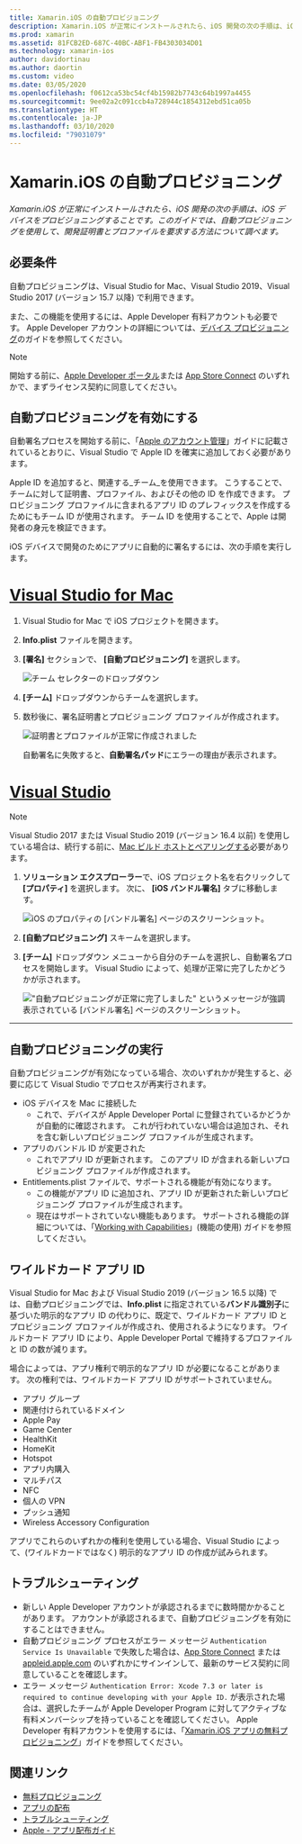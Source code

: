 ```yaml
---
title: Xamarin.iOS の自動プロビジョニング
description: Xamarin.iOS が正常にインストールされたら、iOS 開発の次の手順は、iOS デバイスをプロビジョニングすることです。 このガイドでは、自動署名を使用して、開発証明書とプロファイルを要求する方法について説明します。
ms.prod: xamarin
ms.assetid: 81FCB2ED-687C-40BC-ABF1-FB4303034D01
ms.technology: xamarin-ios
author: davidortinau
ms.author: daortin
ms.custom: video
ms.date: 03/05/2020
ms.openlocfilehash: f0612ca53bc54cf4b15982b7743c64b1997a4455
ms.sourcegitcommit: 9ee02a2c091ccb4a728944c1854312ebd51ca05b
ms.translationtype: HT
ms.contentlocale: ja-JP
ms.lasthandoff: 03/10/2020
ms.locfileid: "79031079"
---
```

# <a name="automatic-provisioning-for-xamarinios"></a>Xamarin.iOS の自動プロビジョニング

_Xamarin.iOS が正常にインストールされたら、iOS 開発の次の手順は、iOS デバイスをプロビジョニングすることです。このガイドでは、自動プロビジョニングを使用して、開発証明書とプロファイルを要求する方法について調べます。_

## <a name="requirements"></a>必要条件

自動プロビジョニングは、Visual Studio for Mac、Visual Studio 2019、Visual Studio 2017 (バージョン 15.7 以降) で利用できます。 

また、この機能を使用するには、Apple Developer 有料アカウントも必要です。 Apple Developer アカウントの詳細については、[デバイス プロビジョニング](~/ios/get-started/installation/device-provisioning/index.md)のガイドを参照してください。

> [!NOTE]
> 開始する前に、[Apple Developer ポータル](https://developer.apple.com/account/)または [App Store Connect](https://appstoreconnect.apple.com/) のいずれかで、まずライセンス契約に同意してください。


## <a name="enable-automatic-provisioning"></a>自動プロビジョニングを有効にする

自動署名プロセスを開始する前に、「[Apple のアカウント管理](~/cross-platform/macios/apple-account-management.md)」ガイドに記載されているとおりに、Visual Studio で Apple ID を確実に追加しておく必要があります。 

Apple ID を追加すると、関連する_チーム_を使用できます。 こうすることで、チームに対して証明書、プロファイル、およびその他の ID を作成できます。 プロビジョニング プロファイルに含まれるアプリ ID のプレフィックスを作成するためにもチーム ID が使用されます。 チーム ID を使用することで、Apple は開発者の身元を検証できます。

iOS デバイスで開発のためにアプリに自動的に署名するには、次の手順を実行します。

# <a name="visual-studio-for-mac"></a>[Visual Studio for Mac](#tab/macos)

1. Visual Studio for Mac で iOS プロジェクトを開きます。

2. **Info.plist** ファイルを開きます。

3. **[署名]** セクションで、 **[自動プロビジョニング]** を選択します。

    ![チーム セレクターのドロップダウン](automatic-provisioning-images/image2.png)

4. **[チーム]** ドロップダウンからチームを選択します。

5. 数秒後に、署名証明書とプロビジョニング プロファイルが作成されます。

    ![証明書とプロファイルが正常に作成されました](automatic-provisioning-images/image5.png)

    自動署名に失敗すると、**自動署名パッド**にエラーの理由が表示されます。

# <a name="visual-studio"></a>[Visual Studio](#tab/windows)

> [!NOTE]
> Visual Studio 2017 または Visual Studio 2019 (バージョン 16.4 以前) を使用している場合は、続行する前に、[Mac ビルド ホストとペアリングする](~/ios/get-started/installation/windows/connecting-to-mac/index.md)必要があります。

1. **ソリューション エクスプローラー**で、iOS プロジェクト名を右クリックして **[プロパティ]** を選択します。 次に、 **[iOS バンドル署名]** タブに移動します。

    ![iOS のプロパティの [バンドル署名] ページのスクリーンショット。](automatic-provisioning-images/bundle-signing-win.png)

2. **[自動プロビジョニング]** スキームを選択します。

3. **[チーム]** ドロップダウン メニューから自分のチームを選択し、自動署名プロセスを開始します。 Visual Studio によって、処理が正常に完了したかどうかが示されます。

    !["自動プロビジョニングが正常に完了しました" というメッセージが強調表示されている [バンドル署名] ページのスクリーンショット。](automatic-provisioning-images/signing-success-win.png)

-----

## <a name="run-automatic-provisioning"></a>自動プロビジョニングの実行

自動プロビジョニングが有効になっている場合、次のいずれかが発生すると、必要に応じて Visual Studio でプロセスが再実行されます。

- iOS デバイスを Mac に接続した
  - これで、デバイスが Apple Developer Portal に登録されているかどうかが自動的に確認されます。 これが行われていない場合は追加され、それを含む新しいプロビジョニング プロファイルが生成されます。
- アプリのバンドル ID が変更された
  - これでアプリ ID が更新されます。 このアプリ ID が含まれる新しいプロビジョニング プロファイルが作成されます。
- Entitlements.plist ファイルで、サポートされる機能が有効になります。
  - この機能がアプリ ID に追加され、アプリ ID が更新された新しいプロビジョニング プロファイルが生成されます。
  - 現在はサポートされていない機能もあります。 サポートされる機能の詳細については、「[Working with Capabilities](~/ios/deploy-test/provisioning/capabilities/index.md)」(機能の使用) ガイドを参照してください。

## <a name="wildcard-app-ids"></a>ワイルドカード アプリ ID

Visual Studio for Mac および Visual Studio 2019 (バージョン 16.5 以降) では、自動プロビジョニングでは、**Info.plist** に指定されている**バンドル識別子**に基づいた明示的なアプリ ID の代わりに、既定で、ワイルドカード アプリ ID とプロビジョニング プロファイルが作成され、使用されるようになります。 ワイルドカード アプリ ID により、Apple Developer Portal で維持するプロファイルと ID の数が減ります。

場合によっては、アプリ権利で明示的なアプリ ID が必要になることがあります。 次の権利では、ワイルドカード アプリ ID がサポートされていません。

- アプリ グループ
- 関連付けられているドメイン
- Apple Pay
- Game Center
- HealthKit
- HomeKit
- Hotspot
- アプリ内購入
- マルチパス
- NFC
- 個人の VPN
- プッシュ通知
- Wireless Accessory Configuration

アプリでこれらのいずれかの権利を使用している場合、Visual Studio によって、(ワイルドカードではなく) 明示的なアプリ ID の作成が試みられます。

## <a name="troubleshoot"></a>トラブルシューティング 

- 新しい Apple Developer アカウントが承認されるまでに数時間かかることがあります。 アカウントが承認されるまで、自動プロビジョニングを有効にすることはできません。
- 自動プロビジョニング プロセスがエラー メッセージ `Authentication Service Is Unavailable` で失敗した場合は、[App Store Connect](https://appstoreconnect.apple.com/) または [appleid.apple.com](https://appleid.apple.com) のいずれかにサインインして、最新のサービス契約に同意していることを確認します。
- エラー メッセージ `Authentication Error: Xcode 7.3 or later is required to continue developing with your Apple ID.` が表示された場合は、選択したチームが Apple Developer Program に対してアクティブな有料メンバーシップを持っていることを確認してください。 Apple Developer 有料アカウントを使用するには、「[Xamarin.iOS アプリの無料プロビジョニング](~/ios/get-started/installation/device-provisioning/free-provisioning.md)」ガイドを参照してください。

## <a name="related-links"></a>関連リンク

- [無料プロビジョニング](~/ios/get-started/installation/device-provisioning/free-provisioning.md)
- [アプリの配布](~/ios/deploy-test/app-distribution/index.md)
- [トラブルシューティング](~/ios/deploy-test/troubleshooting.md)
- [Apple - アプリ配布ガイド](https://developer.apple.com/library/ios/documentation/IDEs/Conceptual/AppDistributionGuide/Introduction/Introduction.html)
